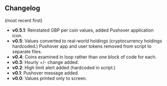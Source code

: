 ## Changelog
(most recent first)

* **v0.5.1**: Reinstated GBP per coin values, added Pushover application icon.
* **v0.5**: Values converted to real-world holdings (cryptocurrency holdings hardcoded.) Pushover app and user tokens removed from script to separate files.
* **v0.4**: Coins examined in loop rather than one block of code for each.
* **v0.3**: Hourly +/- change added.
* **v0.2**: High limit alert added (hardcoded in script.)
* **v0.1**: Pushover message added.
* **v0.0**: Values printed only to screen.